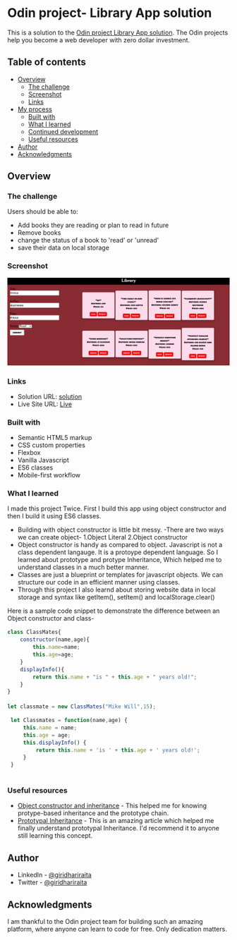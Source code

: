 # Odin project- Library App solution

This is a solution to the [Odin project Library App solution](https://www.theodinproject.com/paths/full-stack-javascript/courses/javascript/lessons/library). The Odin projects help you become a web developer with zero dollar investment.
## Table of contents

- [Overview](#overview)
  - [The challenge](#the-challenge)
  - [Screenshot](#screenshot)
  - [Links](#links)
- [My process](#my-process)
  - [Built with](#built-with)
  - [What I learned](#what-i-learned)
  - [Continued development](#continued-development)
  - [Useful resources](#useful-resources)
- [Author](#author)
- [Acknowledgments](#acknowledgments)


## Overview

### The challenge

Users should be able to:

- Add books they are reading or plan to read in future
- Remove books 
- change the status of a book to 'read' or 'unread'
- save their data on local storage

### Screenshot

![](./library.png)

### Links

- Solution URL: [solution](https://github.com/sidoliver/Library)
- Live Site URL: [Live](https://sidoliver.github.io/Library/)


### Built with

- Semantic HTML5 markup
- CSS custom properties
- Flexbox
- Vanilla Javascript
- ES6 classes
- Mobile-first workflow


### What I learned

I made this project Twice. First I build this app using object constructor and then I build it using ES6 classes.

- Building with object constructor is little bit messy. -There are two ways we can create object-
1.Object Literal
2.Object constructor
- Object constructor is handy as compared to object. Javascript is not a class dependent langauge. It is a protoype dependent language. So I learned about prototype and protype Inheritance, Which helped me to understand classes in a much better manner.
- Classes are just a blueprint or templates for javascript objects. We can structure our code in an efficient manner using classes.
 - Through this project I also learnd about storing website data in local storage and syntax like getItem(), setItem() and localStorage.clear()

Here is a sample code snippet to demonstrate the difference between an Object constructor and class-
```Javascript class
class ClassMates{
	constructor(name,age){
    	this.name=name;
      	this.age=age;
    }
  	displayInfo(){
    	return this.name + "is " + this.age + " years old!";
    }
}

let classmate = new ClassMates("Mike Will",15);
```

```Javascript Object constructor
 let Classmates = function(name,age) {
     this.name = name;
     this.age = age;
     this.displayInfo() {
         return this.name + 'is ' + this.age + ' years old!';
     }
 }
 
```


### Useful resources

- [Object constructor and inheritance](https://web.archive.org/web/20200513181548/https://javascriptissexy.com/javascript-prototype-in-plain-detailed-language/) - This helped me for knowing protype-based inheritance and the prototype chain.
- [Prototypal Inheritance](https://www.theodinproject.com/paths/full-stack-javascript/courses/javascript/lessons/objects-and-object-constructors) - This is an amazing article which helped me finally understand prototypal Inheritance. I'd recommend it to anyone still learning this concept.


## Author


- LinkedIn - [@giridhariraita](https://www.linkedin.com/in/giridhari-raita-25696011b/)
- Twitter - [@giridhariraita](https://twitter.com/giridhariraita)


## Acknowledgments

I am thankful to the Odin project team for building such an amazing platform, where anyone can learn to code for free. Only dedication matters.
